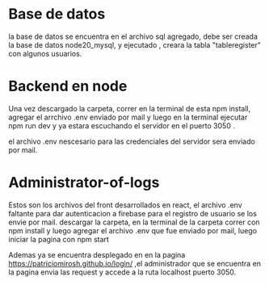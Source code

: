 

# Base de datos 
la base de datos se encuentra en el archivo sql agregado, debe ser creada la base de datos node20_mysql, y ejecutado , creara la tabla "tableregister"  con algunos usuarios.


# Backend en node

Una vez descargado la carpeta, correr en la terminal de esta npm install, agregar el arrchivo .env enviado por mail y luego en la terminal ejecutar npm run dev y ya estara escuchando el servidor en el puerto 3050 .

el archivo .env nescesario para las credenciales del servidor sera enviado por mail.




# Administrator-of-logs

Estos son los archivos del front desarrollados en react, el archivo .env faltante para dar autenticacion a firebase para el registro de usuario se los envie por mail.
descargar la carpeta, en la terminal de la carpeta correr con npm install y luego agregar el archivo .env que fue enviado por mail, luego iniciar la pagina con npm start



Ademas ya se encuentra desplegado en en la pagina https://patriciomirosh.github.io/login/ ,el administrador que se encuentra en la pagina envia las request y accede a la ruta  localhost puerto 3050.


